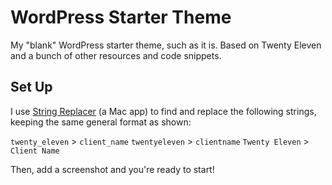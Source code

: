 WordPress Starter Theme
===========================

My "blank" WordPress starter theme, such as it is. Based on Twenty Eleven and a bunch of other resources and code snippets.


Set Up
------------
I use [String Replacer](http://www.tensionsoftware.com/osx/stringreplacer/) (a Mac app) to find and replace the following strings, keeping the same general format as shown:

`twenty_eleven` > `client_name`
`twentyeleven` > `clientname`
`Twenty Eleven` > `Client Name`

Then, add a screenshot and you're ready to start!